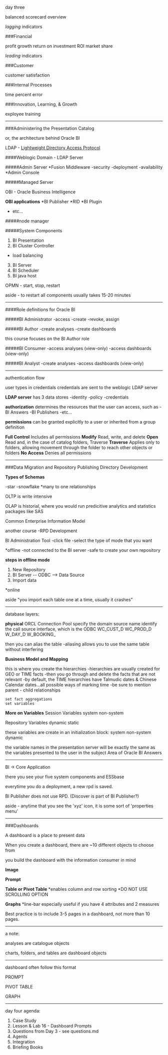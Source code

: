 day three

balanced scorecard overview

*lagging* indicators

###Financial

profit
growth
return on investment ROI
market share

*leading* indicators

###Customer

customer satisfaction

###Internal Processes

time 
percent error

###Innovation, Learning, & Growth

exployee training

---

###Administering the Presentation Catalog

or, the architecture behind Oracle BI

LDAP - [Lightweight Directory Access Protocol](http://en.wikipedia.org/wiki/Lightweight_Directory_Access_Protocol)

####Weblogic Domain - LDAP Server

#####Admin Server
*Fusion Middleware
  -security
  -deployment
  -availability
*Admin Console

#####Managed Server

OBI - Oracle Business Intelligence

**OBI applications**
*BI Publisher
*RID
*BI Plugin
* etc...

#####node manager

#####System Components
1. BI Presentation
2. BI Cluster Controller
  * load balancing
3. BI Server
4. BI Scheduler
5. BI java host

OPMN - start, stop, restart

aside - to restart all components usually takes 15-20 minutes

---

####Role definitions for Oracle BI

#####BI Administrator
  -access 
  -create
  -revoke, assign

#####BI Author
  -create analyses
  -create dashboards

  this course focuses on the BI Author role

#####BI Consumer
  -access analyses (view-only)
  -access dashboards (view-only)

#####BI Analyst
  -create analyses
  -access dashboards (view-only)

---

authentication flow

user types in credentials
credentials are sent to the weblogic LDAP server

**LDAP server** has 3 data stores
  -identity
  -policy
  -credentials

**authorization**
  determines the resources that the user can access, such as
    -BI Answers
    -BI Publishers
    -etc...

**permissions**
  can be granted explicitly to a user or inherited from a group definition

  **Full Control** Includes all permissions
  **Modify** Read, write, and delete
  **Open** Read and, in the case of catalog folders, Traverse
  **Traverse** Applies only to folders, allowing movement through the folder to reach other objects or folders
  **No Access** Denies all permissions

---

###Data Migration and Repository Publishing Directory Development

**Types of Schemas**

-star
-snowflake
  *many to one relationships 


OLTP is write intensive

OLAP is historial, where you would run predicitive analytics and statistics packages like SAS

Common Enterprise Information Model

another course
  -RPD Development

BI Administration Tool
  -click file
  -select the type of mode that you want
    
  *offline
    -not connected to the BI server
    -safe to create your own repository
  
  **steps in offline mode**
  1. New Repository
  2. BI Server -- ODBC --> Data Source
  3. Import data


  *online

  aside "you import each table one at a time, usually it crashes"

  ---

  database layers:

  **physical**
  ORCL
  Connection Pool
    specify the domain source name
    identify the call source interface, which is the ODBC
  WC_CUST_D
  WC_PROD_D
  W_DAY_D
  W_BOOKING_

  then you can alias the table
   -aliasing allows you to use the same table without interfering

  **Business Model and Mapping**

  this is where you 
    create the hierarchies
      -hierarchies are usually created for GEO or TIME facts
      -then you go through and delete the facts that are not relevant
      -by default, the TIME hierarchies have Talmudic dates & Chinese Calendar dates...all possible ways of marking time
      -be sure to mention parent - child relationships

    set fact aggregations
    set variables
  
  **More on Variables**
  Session Variables
    system
    non-system

  Repository Variables
    dynamic
    static

  these variables are create in an initialization block:
    system
    non-system
    dynamic

  the variable names in the presentation server will be exactly the same as the variables presented to the user in the subject Area of Oracle BI Answers


---

  BI -> Core Application

  there you see your five system components and ESSbase

  everytime you do a deployment, a new rpd is saved.

  BI Publisher does not use RPD. (Discover is part of BI Publisher?)

  aside - anytime that you see the 'xyz' icon, it is some sort of 'properties menu'


---

###Dashboards

A dashboard is a place to present data

When you create a dashboard, there are ~10 different objects to choose from

you build the dashboard with the information consumer in mind


**Image**

**Prompt**

**Table or Pivot Table**
  *enables column and row sorting
  *DO NOT USE SCROLLING OPTION

**Graphs**
  *line-bar
    especially useful if you have 4 attributes and 2 measures


Best practice is to include 3-5 pages in a dashboard, not more than 10 pages.

---

a note:  

  analyses are catalogue objects

  charts, folders, and tables are dashboard objects

---

dashboard often follow this format

PROMPT

PIVOT TABLE

GRAPH

---

day four agenda:

1. Case Study
2. Lesson & Lab 16 - Dashboard Prompts
3. Questions from Day 3 - see questions.md
4. Agents
5. Integration
6. Briefing Books







